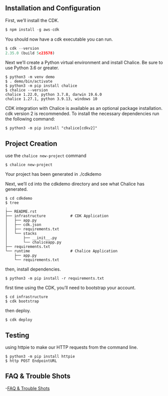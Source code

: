 ## Installation and Configuration

First, we’ll install the CDK.

```javascript
$ npm install -g aws-cdk
```
You should now have a cdk executable you can run.

```javascript
$ cdk --version
2.35.0 (build 5c23578)
```

Next we’ll create a Python virtual environment and install Chalice. Be sure to use Python 3.6 or greater.

```
$ python3 -m venv demo
$ . demo/bin/activate
$ python3 -m pip install chalice
$ chalice --version
chalice 1.22.0, python 3.7.8, darwin 19.6.0
chalice 1.27.1, python 3.9.13, windows 10
```
CDK integration with Chalice is available as an optional package installation. cdk version 2 is recommended. To install the necessary dependencies run the following command:

```
$ python3 -m pip install "chalice[cdkv2]"
```
## Project Creation

use the `chalice new-project` command

```
$ chalice new-project
```

Your project has been generated in ./cdkdemo

Next, we’ll cd into the cdkdemo directory and see what Chalice has generated.

```
$ cd cdkdemo
$ tree
.
├── README.rst
├── infrastructure           # CDK Application
│   ├── app.py
│   ├── cdk.json
│   ├── requirements.txt
│   └── stacks
│       ├── __init__.py
│       └── chaliceapp.py
├── requirements.txt
└── runtime                  # Chalice Application
    ├── app.py
    └── requirements.txt
```
then, install dependencies.

```
$ python3 -m pip install -r requirements.txt
```
first time using the CDK, you’ll need to bootstrap your account.

```
$ cd infrastructure
$ cdk bootstrap
 ```

then deploy.

```
$ cdk deploy
```

## Testing

 using httpie to make our HTTP requests from the command line.

 ```
$ python3 -m pip install httpie
$ http POST EndpointURL
```

## FAQ & Trouble Shots

-[FAQ & Trouble Shots](./FAQ%20%26%20Trouble%20Shots/)